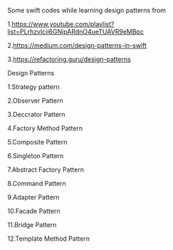 Some swift codes while learning design patterns from 

1.https://www.youtube.com/playlist?list=PLrhzvIcii6GNjpARdnO4ueTUAVR9eMBpc

2.https://medium.com/design-patterns-in-swift 

3.https://refactoring.guru/design-patterns

Design Patterns


1.Strategy pattern

2.Observer Pattern

3.Deccrator Pattern

4.Factory Method Pattern

5.Composite Pattern

6.Singleton Pattern

7.Abstract Factory Pattern

8.Command Pattern

9.Adapter Pattern

10.Facade Pattern

11.Bridge Pattern

12.Template Method Pattern
